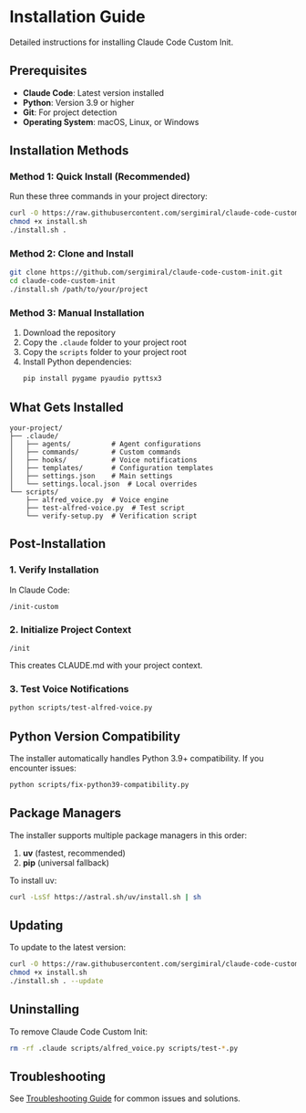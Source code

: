 # Installation Guide

Detailed instructions for installing Claude Code Custom Init.

## Prerequisites

- **Claude Code**: Latest version installed
- **Python**: Version 3.9 or higher
- **Git**: For project detection
- **Operating System**: macOS, Linux, or Windows

## Installation Methods

### Method 1: Quick Install (Recommended)

Run these three commands in your project directory:

```bash
curl -O https://raw.githubusercontent.com/sergimiral/claude-code-custom-init/main/install.sh
chmod +x install.sh
./install.sh .
```

### Method 2: Clone and Install

```bash
git clone https://github.com/sergimiral/claude-code-custom-init.git
cd claude-code-custom-init
./install.sh /path/to/your/project
```

### Method 3: Manual Installation

1. Download the repository
2. Copy the `.claude` folder to your project root
3. Copy the `scripts` folder to your project root
4. Install Python dependencies:
   ```bash
   pip install pygame pyaudio pyttsx3
   ```

## What Gets Installed

```
your-project/
├── .claude/
│   ├── agents/          # Agent configurations
│   ├── commands/        # Custom commands
│   ├── hooks/           # Voice notifications
│   ├── templates/       # Configuration templates
│   ├── settings.json    # Main settings
│   └── settings.local.json  # Local overrides
└── scripts/
    ├── alfred_voice.py  # Voice engine
    ├── test-alfred-voice.py  # Test script
    └── verify-setup.py  # Verification script
```

## Post-Installation

### 1. Verify Installation
In Claude Code:
```
/init-custom
```

### 2. Initialize Project Context
```
/init
```
This creates CLAUDE.md with your project context.

### 3. Test Voice Notifications
```bash
python scripts/test-alfred-voice.py
```

## Python Version Compatibility

The installer automatically handles Python 3.9+ compatibility. If you encounter issues:

```bash
python scripts/fix-python39-compatibility.py
```

## Package Managers

The installer supports multiple package managers in this order:
1. **uv** (fastest, recommended)
2. **pip** (universal fallback)

To install uv:
```bash
curl -LsSf https://astral.sh/uv/install.sh | sh
```

## Updating

To update to the latest version:
```bash
curl -O https://raw.githubusercontent.com/sergimiral/claude-code-custom-init/main/install.sh
chmod +x install.sh
./install.sh . --update
```

## Uninstalling

To remove Claude Code Custom Init:
```bash
rm -rf .claude scripts/alfred_voice.py scripts/test-*.py
```

## Troubleshooting

See [Troubleshooting Guide](troubleshooting.md) for common issues and solutions.